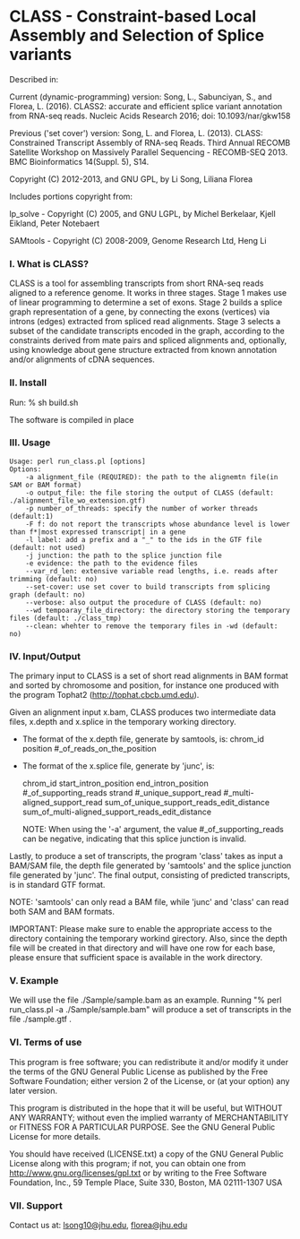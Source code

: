 CLASS - Constraint-based Local Assembly and Selection of Splice variants
========================================================================

Described in: 
 
Current (dynamic-programming) version:
Song, L., Sabunciyan, S., and Florea, L. (2016). CLASS2: accurate and efficient splice variant annotation from RNA-seq reads. Nucleic Acids Research 2016; doi: 10.1093/nar/gkw158

Previous ('set cover') version:
Song, L. and Florea, L. (2013). CLASS: Constrained Transcript Assembly of RNA-seq Reads.
Third Annual RECOMB Satellite Workshop on Massively Parallel Sequencing - RECOMB-SEQ 2013. BMC Bioinformatics 14(Suppl. 5), S14.

Copyright (C) 2012-2013, and GNU GPL, by Li Song, Liliana Florea

Includes portions copyright from:

lp_solve - Copyright (C) 2005, and GNU LGPL, by Michel Berkelaar, Kjell Eikland, Peter Notebaert

SAMtools - Copyright (C) 2008-2009, Genome Research Ltd, Heng Li

### I.   What is CLASS?

CLASS is a tool for assembling transcripts from short RNA-seq reads
aligned to a reference genome. It works in three stages. Stage 1 makes
use of linear programming to determine a set of exons.  Stage 2 builds a
splice graph representation of a gene, by connecting the exons (vertices)
via introns (edges) extracted from spliced read alignments. Stage 3
selects a subset of the candidate transcripts encoded in the graph,
according to the constraints derived from mate pairs and spliced alignments
and, optionally, using knowledge about gene structure extracted from known annotation and/or alignments of cDNA sequences.

### II. Install
Run: % sh build.sh

The software is compiled in place

### III.  Usage
	Usage: perl run_class.pl [options]
	Options:
		-a alignment_file (REQUIRED): the path to the alignemtn file(in SAM or BAM format)
		-o output_file: the file storing the output of CLASS (default: ./alignment_file_wo_extension.gtf)
		-p number_of_threads: specify the number of worker threads (default:1)
		-F f: do not report the transcripts whose abundance level is lower than f*|most expressed transcript| in a gene
		-l label: add a prefix and a "_" to the ids in the GTF file (default: not used)
		-j junction: the path to the splice junction file
		-e evidence: the path to the evidence files
		--var_rd_len: extensive variable read lengths, i.e. reads after trimming (default: no)
		--set-cover: use set cover to build transcripts from splicing graph (default: no)
		--verbose: also output the procedure of CLASS (default: no)
		--wd tempoaray_file_directory: the directory storing the temporary files (default: ./class_tmp)
		--clean: whehter to remove the temporary files in -wd (default: no)

### IV. Input/Output

The primary input to CLASS is a set of short read alignments in BAM format
and sorted by chromosome and position, for instance one produced with
the program Tophat2 (http://tophat.cbcb.umd.edu).  

Given an alignment input x.bam, CLASS produces two intermediate data files,
x.depth and x.splice in the temporary working directory.

  * The format of the x.depth file, generate by samtools, is:
    chrom_id position #_of_reads_on_the_position

  * The format of the x.splice file, generate by 'junc', is:

     chrom_id start_intron_position end_intron_position #_of_supporting_reads strand 
        #_unique_support_read #_multi-aligned_support_read sum_of_unique_support_reads_edit_distance 
        sum_of_multi-aligned_support_reads_edit_distance 

    NOTE: When using the '-a' argument, the value #_of_supporting_reads can be
    negative, indicating that this splice junction is invalid.

Lastly, to produce a set of transcripts, the program 'class' takes as
input a BAM/SAM file, the depth file generated by 'samtools' and the splice
junction file generated by 'junc'. The final output, consisting of predicted
transcripts, is in standard GTF format.

NOTE: 'samtools' can only read a BAM file, while 'junc' and 'class' can
read both SAM and BAM formats.

IMPORTANT:
Please make sure to enable the appropriate access to the directory
containing the temporary workind girectory. Also, since the depth file will be created in
that directory and will have one row for each base, please ensure that
sufficient space is available in the work directory.

### V. Example

We will use the file ./Sample/sample.bam as an example.
Running "% perl run_class.pl -a ./Sample/sample.bam" will produce a 
set of transcripts in the file ./sample.gtf . 
 
### VI. Terms of use

This program is free software; you can redistribute it and/or modify it
under the terms of the GNU General Public License as published by the
Free Software Foundation; either version 2 of the License, or (at your
option) any later version.

This program is distributed in the hope that it will be useful,
but WITHOUT ANY WARRANTY; without even the implied warranty of
MERCHANTABILITY or FITNESS FOR A PARTICULAR PURPOSE.  See the
GNU General Public License for more details.

You should have received (LICENSE.txt) a copy of the GNU General
Public License along with this program; if not, you can obtain one from
http://www.gnu.org/licenses/gpl.txt or by writing to the Free Software
Foundation, Inc., 59 Temple Place, Suite 330, Boston, MA  02111-1307  USA
 
### VII. Support

Contact us at: lsong10@jhu.edu, florea@jhu.edu

